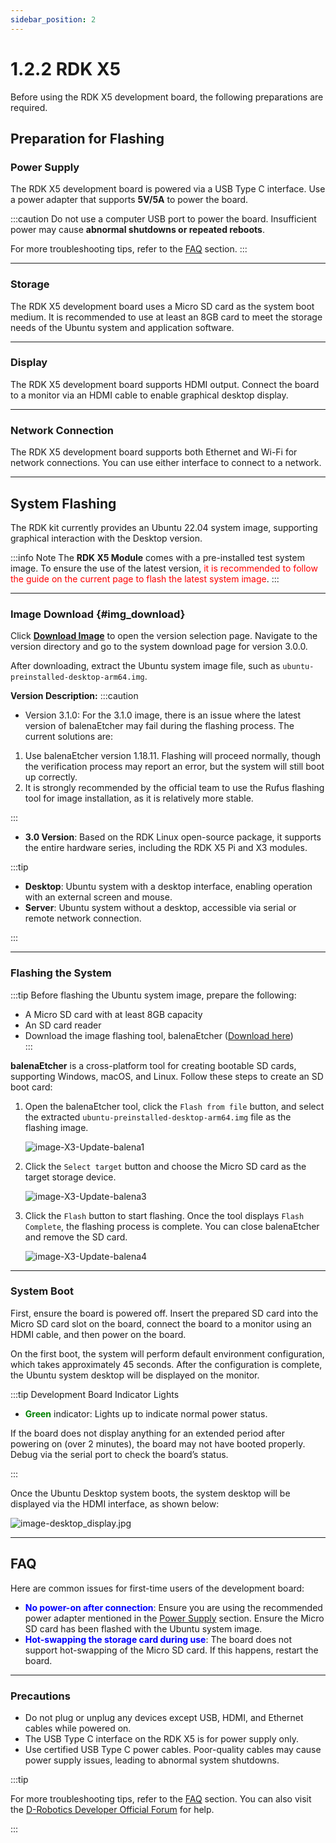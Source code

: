 ```yaml
---
sidebar_position: 2
---
```


# 1.2.2 RDK X5

Before using the RDK X5 development board, the following preparations are required.

## Preparation for Flashing

### **Power Supply**

The RDK X5 development board is powered via a USB Type C interface. Use a power adapter that supports **5V/5A** to power the board.

:::caution
Do not use a computer USB port to power the board. Insufficient power may cause **abnormal shutdowns or repeated reboots**.  

For more troubleshooting tips, refer to the [FAQ](../../08_FAQ/01_hardware_and_system.md) section.
:::

---

### **Storage**

The RDK X5 development board uses a Micro SD card as the system boot medium. It is recommended to use at least an 8GB card to meet the storage needs of the Ubuntu system and application software.

---

### **Display**

The RDK X5 development board supports HDMI output. Connect the board to a monitor via an HDMI cable to enable graphical desktop display.

---

### **Network Connection**

The RDK X5 development board supports both Ethernet and Wi-Fi for network connections. You can use either interface to connect to a network.

---

## System Flashing

The RDK kit currently provides an Ubuntu 22.04 system image, supporting graphical interaction with the Desktop version.

:::info Note
The **RDK X5 Module** comes with a pre-installed test system image. To ensure the use of the latest version, <font color='Red'>it is recommended to follow the guide on the current page to flash the latest system image</font>.
:::

---

### Image Download {#img_download}

Click [**Download Image**](https://archive.d-robotics.cc/downloads/en/os_images/rdk_x5/) to open the version selection page. Navigate to the version directory and go to the system download page for version 3.0.0.

After downloading, extract the Ubuntu system image file, such as `ubuntu-preinstalled-desktop-arm64.img`.

**Version Description:**
:::caution

- Version 3.1.0: For the 3.1.0 image, there is an issue where the latest version of balenaEtcher may fail during the flashing process. The current solutions are:
1. Use balenaEtcher version 1.18.11. Flashing will proceed normally, though the verification process may report an error, but the system will still boot up correctly.
2. It is strongly recommended by the official team to use the Rufus flashing tool for image installation, as it is relatively more stable.

:::

- **3.0 Version**: Based on the RDK Linux open-source package, it supports the entire hardware series, including the RDK X5 Pi and X3 modules.

:::tip

- **Desktop**: Ubuntu system with a desktop interface, enabling operation with an external screen and mouse.
- **Server**: Ubuntu system without a desktop, accessible via serial or remote network connection.

:::

---

### Flashing the System

:::tip
Before flashing the Ubuntu system image, prepare the following:  
- A Micro SD card with at least 8GB capacity  
- An SD card reader  
- Download the image flashing tool, balenaEtcher ([Download here](https://www.balena.io/etcher/))  
:::

**balenaEtcher** is a cross-platform tool for creating bootable SD cards, supporting Windows, macOS, and Linux. Follow these steps to create an SD boot card:

1. Open the balenaEtcher tool, click the `Flash from file` button, and select the extracted `ubuntu-preinstalled-desktop-arm64.img` file as the flashing image.

    ![image-X3-Update-balena1](../../../../../../static/img/01_Quick_start/image/install_os/image-X3-Update-balena1.png)

2. Click the `Select target` button and choose the Micro SD card as the target storage device.

    ![image-X3-Update-balena3](../../../../../../static/img/01_Quick_start/image/install_os/image-X3-Update-balena3.png)

3. Click the `Flash` button to start flashing. Once the tool displays `Flash Complete`, the flashing process is complete. You can close balenaEtcher and remove the SD card.

    ![image-X3-Update-balena4](../../../../../../static/img/01_Quick_start/image/install_os/image-X3-Update-balena4.png)

---

### System Boot

First, ensure the board is powered off. Insert the prepared SD card into the Micro SD card slot on the board, connect the board to a monitor using an HDMI cable, and then power on the board.

On the first boot, the system will perform default environment configuration, which takes approximately 45 seconds. After the configuration is complete, the Ubuntu system desktop will be displayed on the monitor.

:::tip Development Board Indicator Lights

- **<font color='Green'>Green</font>** indicator: Lights up to indicate normal power status.  

If the board does not display anything for an extended period after powering on (over 2 minutes), the board may not have booted properly. Debug via the serial port to check the board’s status.

:::

Once the Ubuntu Desktop system boots, the system desktop will be displayed via the HDMI interface, as shown below:

![image-desktop_display.jpg](../../../../../../static/img/01_Quick_start/image/install_os/image-desktop_display.jpg)

---

## **FAQ**

Here are common issues for first-time users of the development board:

- **<font color='Blue'>No power-on after connection</font>**: Ensure you are using the recommended power adapter mentioned in the [Power Supply](#power-supply) section. Ensure the Micro SD card has been flashed with the Ubuntu system image.  
- **<font color='Blue'>Hot-swapping the storage card during use</font>**: The board does not support hot-swapping of the Micro SD card. If this happens, restart the board.

---

### **Precautions**

- Do not plug or unplug any devices except USB, HDMI, and Ethernet cables while powered on.  
- The USB Type C interface on the RDK X5 is for power supply only.  
- Use certified USB Type C power cables. Poor-quality cables may cause power supply issues, leading to abnormal system shutdowns.

:::tip

For more troubleshooting tips, refer to the [FAQ](../../08_FAQ/01_hardware_and_system.md) section. You can also visit the [D-Robotics Developer Official Forum](https://developer.d-robotics.cc/forum) for help.

:::
